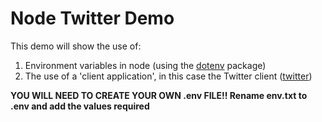 # Node Twitter Demo

This demo will show the use of:

1. Environment variables in node (using the [dotenv](https://www.npmjs.com/package/dotenv) package)
2. The use of a 'client application', in this case the Twitter client ([twitter](https://www.npmjs.com/package/twitter))

**YOU WILL NEED TO CREATE YOUR OWN .env FILE!! Rename env.txt to .env and add the values required**
